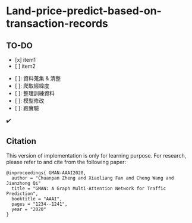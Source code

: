 # Land-price-predict-based-on-transaction-records

## TO-DO
<ul>
  <li>[x] item1</li>
  <li>[ ] item2</li>
</ul>

- [ ]: 資料蒐集 & 清整
- [ ]: 爬取經緯度
- [ ]: 整理訓練資料
- [ ]: 模型修改
- [ ]: 跑實驗

:heavy_check_mark: 

## Citation

This version of implementation is only for learning purpose. For research, please refer to  and  cite from the following paper:
```
@inproceedings{ GMAN-AAAI2020,
  author = "Chuanpan Zheng and Xiaoliang Fan and Cheng Wang and Jianzhong Qi"
  title = "GMAN: A Graph Multi-Attention Network for Traffic Prediction",
  booktitle = "AAAI",
  pages = "1234--1241",
  year = "2020"
}
```
